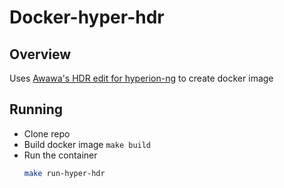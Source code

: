 # Docker-hyper-hdr

## Overview
Uses [Awawa's HDR edit for hyperion-ng](https://github.com/awawa-dev/HyperHDR/releases) to create docker image

## Running
- Clone repo 
- Build docker image 
  `make build`
- Run the container
  ```bash
  make run-hyper-hdr
  ```
